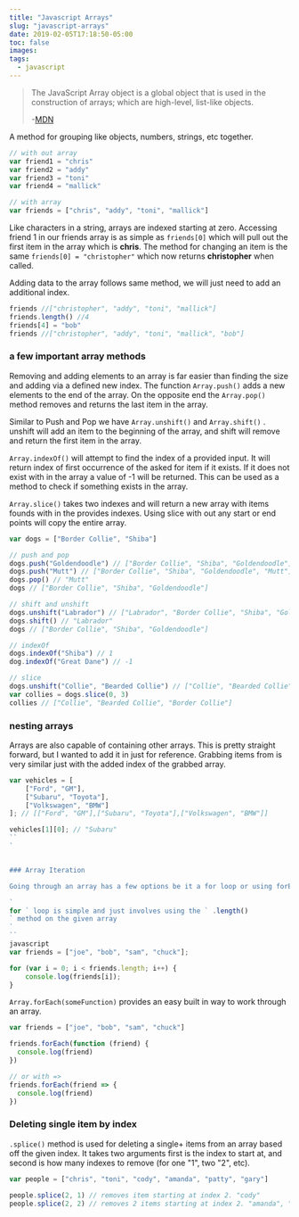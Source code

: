 ```yaml
---
title: "Javascript Arrays"
slug: "javascript-arrays"
date: 2019-02-05T17:18:50-05:00
toc: false
images:
tags:
  - javascript
---
```


> The JavaScript Array object is a global object that is used in the construction of arrays; which are high-level, list-like objects.
>
> -[MDN](https://developer.mozilla.org/en-US/docs/Web/JavaScript/Reference/Global_Objects/Array)

A method for grouping like objects, numbers, strings, etc together.

```javascript
// with out array
var friend1 = "chris"
var friend2 = "addy"
var friend3 = "toni"
var friend4 = "mallick"

// with array
var friends = ["chris", "addy", "toni", "mallick"]
```

Like characters in a string, arrays are indexed starting at zero. Accessing friend 1 in our friends array is as simple as `friends[0]` which will pull out the first item in the array which is **chris**. The method for changing an item is the same `friends[0] = "christopher"` which now returns **christopher** when called.

Adding data to the array follows same method, we will just need to add an additional index.

```javascript
friends //["christopher", "addy", "toni", "mallick"]
friends.length() //4
friends[4] = "bob"
friends //["christopher", "addy", "toni", "mallick", "bob"]
```

### a few important array methods

Removing and adding elements to an array is far easier than finding the size and adding via a defined new index. The function `Array.push()` adds a new elements to the end of the array. On the opposite end the `Array.pop()` method removes and returns the last item in the array.

Similar to Push and Pop we have `Array.unshift()` and `Array.shift()` . unshift will add an item to the beginning of the array, and shift will remove and return the first item in the array.

`Array.indexOf()` will attempt to find the index of a provided input. It will return index of first occurrence of the asked for item if it exists. If it does not exist with in the array a value of -1 will be returned. This can be used as a method to check if something exists in the array.

`Array.slice()` takes two indexes and will return a new array with items founds with in the provides indexes. Using slice with out any start or end points will copy the entire array.

```javascript
var dogs = ["Border Collie", "Shiba"]

// push and pop
dogs.push("Goldendoodle") // ["Border Collie", "Shiba", "Goldendoodle"]
dogs.push("Mutt") // ["Border Collie", "Shiba", "Goldendoodle", "Mutt"]
dogs.pop() // "Mutt"
dogs // ["Border Collie", "Shiba", "Goldendoodle"]

// shift and unshift
dogs.unshift("Labrador") // ["Labrador", "Border Collie", "Shiba", "Goldendoodle"]
dogs.shift() // "Labrador"
dogs // ["Border Collie", "Shiba", "Goldendoodle"]

// indexOf
dogs.indexOf("Shiba") // 1
dog.indexOf("Great Dane") // -1

// slice
dogs.unshift("Collie", "Bearded Collie") // ["Collie", "Bearded Collie" "Border Collie", "Shiba", "Goldendoodle"]
var collies = dogs.slice(0, 3)
collies // ["Collie", "Bearded Collie", "Border Collie"]
```

### nesting arrays

Arrays are also capable of containing other arrays. This is pretty straight forward, but I wanted to add it in just for reference. Grabbing items from is very similar just with the added index of the grabbed array.

```javascript
var vehicles = [
    ["Ford", "GM"],
    ["Subaru", "Toyota"],
    ["Volkswagen", "BMW"]
]; // [["Ford", "GM"],["Subaru", "Toyota"],["Volkswagen", "BMW"]]

vehicles[1][0]; // "Subaru"
``
`


### Array Iteration

Going through an array has a few options be it a for loop or using forEach. Doing this allows us to for example go over every comment on a blog post and add in html styling for each to fit the looks of the page rather than adding in raw text.

`
for ` loop is simple and just involves using the ` .length()
` method on the given array
`
``
javascript
var friends = ["joe", "bob", "sam", "chuck"];

for (var i = 0; i < friends.length; i++) {
    console.log(friends[i]);
}
```

`Array.forEach(someFunction)` provides an easy built in way to work through an array.

```javascript
var friends = ["joe", "bob", "sam", "chuck"]

friends.forEach(function (friend) {
  console.log(friend)
})

// or with =>
friends.forEach(friend => {
  console.log(friend)
})
```

### Deleting single item by index

`.splice()` method is used for deleting a single+ items from an array based off the given index. It takes two arguments first is the index to start at, and second is how many indexes to remove (for one "1", two "2", etc).

```javascript
var people = ["chris", "toni", "cody", "amanda", "patty", "gary"]

people.splice(2, 1) // removes item starting at index 2. "cody"
people.splice(2, 2) // removes 2 items starting at index 2. "amanda", "patty".
```
